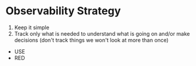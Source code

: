 # Observability Strategy

1. Keep it simple
2. Track only what is needed to understand what is going on and/or make decisions (don't track things we won't look at more than once)

- USE
- RED
